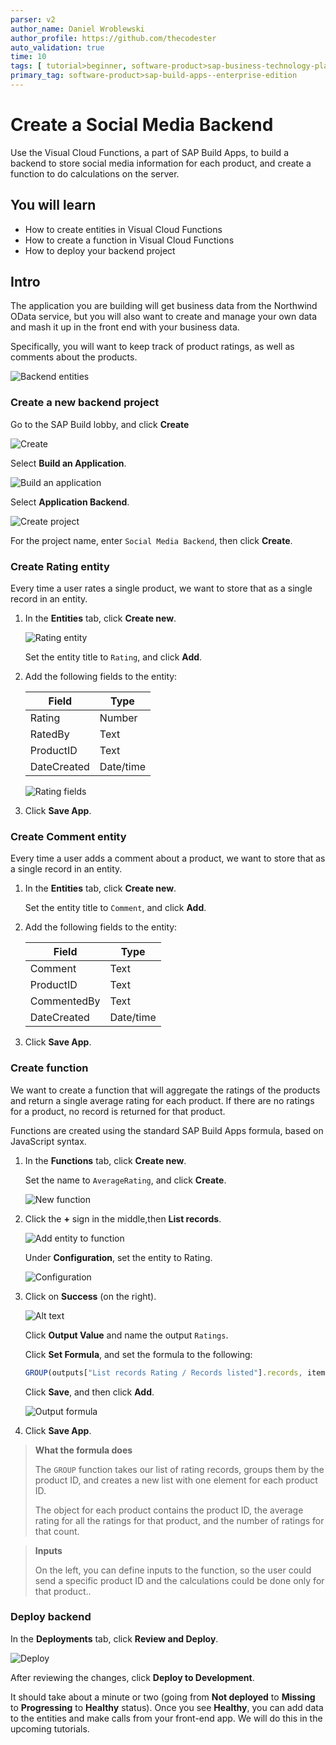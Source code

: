 ```yaml
---
parser: v2
author_name: Daniel Wroblewski
author_profile: https://github.com/thecodester
auto_validation: true
time: 10
tags: [ tutorial>beginner, software-product>sap-business-technology-platform,software-product>sap-build, software-product>sap-build-apps--enterprise-edition]
primary_tag: software-product>sap-build-apps--enterprise-edition
---
```

 

# Create a Social Media Backend
<!-- description --> Use the Visual Cloud Functions, a part of SAP Build Apps, to build a backend to store social media information for each product, and create a function to do calculations on the server.

## You will learn
- How to create entities in Visual Cloud Functions
- How to create a function in Visual Cloud Functions
- How to deploy your backend project



## Intro
The application you are building will get business data from the Northwind OData service, but you will also want to create and manage your own data and mash it up in the front end with your business data.

Specifically, you will want to keep track of product ratings, as well as comments about the products.

![Backend entities](example-backend.png)



### Create a new backend project
Go to the SAP Build lobby, and click **Create**
   
![Create](new-project-create2.png)

Select **Build an Application**.

![Build an application](new-project-appgyver.png)

Select **Application Backend**.

![Create project](new-project-create.png)

For the project name, enter `Social Media Backend`, then click **Create**.






### Create Rating entity
Every time a user rates a single product, we want to store that as a single record in an entity.

1. In the **Entities** tab, click **Create new**.

    ![Rating entity](entity-rating-new.png)

    Set the entity title to `Rating`, and click **Add**.

2. Add the following fields to the entity:

    | Field | Type |
    |-------|------|
    | Rating | Number |
    | RatedBy | Text |
    | ProductID | Text |
    | DateCreated | Date/time |

    ![Rating fields ](entity-rating-fields.png)

3. Click **Save App**.



 
### Create Comment entity
Every time a user adds a comment about a product, we want to store that as a single record in an entity.

1. In the **Entities** tab, click **Create new**.

    Set the entity title to `Comment`, and click **Add**.

2. Add the following fields to the entity:

    | Field | Type |
    |-------|------|
    | Comment | Text |
    | ProductID | Text |
    | CommentedBy | Text |
    | DateCreated | Date/time |

3. Click **Save App**.




### Create function
We want to create a function that will aggregate the ratings of the products and return a single average rating for each product. If there are no ratings for a product, no record is returned for that product.

Functions are created using the standard SAP Build Apps formula, based on JavaScript syntax.

1. In the **Functions** tab, click **Create new**.

    Set the name to `AverageRating`, and click **Create**.

    ![New function](function-new.png)

2. Click the **+** sign in the middle,then **List records**.

    ![Add entity to function](function-add-entity.png)
    
    Under **Configuration**, set the entity to Rating.

    ![Configuration](function-add-config.png)

3. Click on **Success** (on the right).
   
    ![Alt text](output-new.png)

    Click **Output Value** and name the output `Ratings`.

    Click **Set Formula**, and set the formula to the following:

    ```JavaScript
    GROUP(outputs["List records Rating / Records listed"].records, item.productId, {productID: key, avg: AVERAGE(PLUCK(items,"rating")), count: COUNT(items) } )
    ```

    Click **Save**, and then click **Add**.

    ![Output formula](output-add.png)

4. Click **Save App**.

>**What the formula does**
>
>The `GROUP` function takes our list of rating records, groups them by the product ID, and creates a new list with one element for each product ID.
>
>The object for each product contains the product ID, the average rating for all the ratings for that product, and the number of ratings for that count.
>


>**Inputs**
>
>On the left, you can define inputs to the function, so the user could send a specific product ID and the calculations could be done only for that product..
>

### Deploy backend
In the **Deployments** tab, click **Review and Deploy**.

![Deploy](deploy.png)

After reviewing the changes, click **Deploy to Development**.

It should take about a minute or two (going from **Not deployed** to **Missing** to **Progressing** to **Healthy** status). Once you see **Healthy**, you can add data to the entities and make calls from your front-end app. We will do this in the upcoming tutorials.



